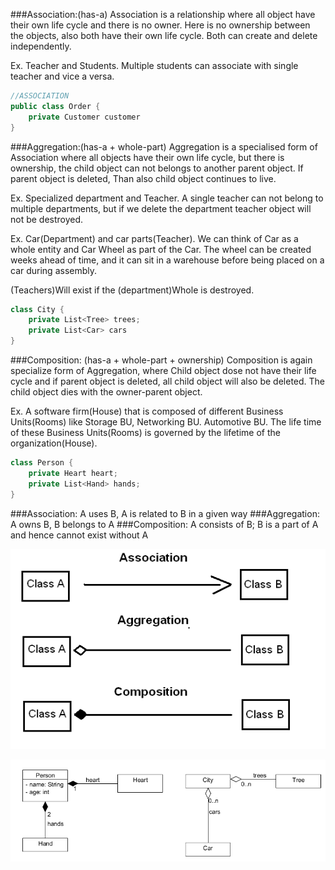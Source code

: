 ###Association:(has-a)
Association is a relationship where all object have their own life cycle and there is no owner. Here is no ownership between the objects, also both have their own life cycle. Both can create and delete independently.

Ex. Teacher and Students. Multiple students can associate with single teacher and vice a versa.  

```c++
//ASSOCIATION
public class Order {
    private Customer customer
}
```
###Aggregation:(has-a + whole-part)
Aggregation is a specialised form of Association where all objects have their own life cycle, but there is ownership, the child object can not belongs to another parent object. If parent object is deleted, Than also child object continues to live.

Ex. Specialized department and Teacher. A single teacher can not belong to multiple departments, but if we delete the department teacher object will not be destroyed.

Ex. Car(Department) and car parts(Teacher). We can think of Car as a whole entity and Car Wheel as part of the Car.  The wheel can be created weeks ahead of time, and it can sit in a warehouse before being placed on a car during assembly.

(Teachers)Will exist if the (department)Whole is destroyed. 
```C++
class City {
    private List<Tree> trees;
    private List<Car> cars
}
```
###Composition: (has-a + whole-part + ownership)
Composition is again specialize form of Aggregation, where Child object dose not have their life cycle and if parent object is deleted, all child object will also be deleted. The child object dies with the owner-parent object.

Ex. A software firm(House) that is composed of different Business Units(Rooms) like Storage BU, Networking BU. Automotive BU. The life time of these Business Units(Rooms) is governed by the lifetime of the organization(House).


``` C++
class Person {
    private Heart heart;
    private List<Hand> hands;
}
```
###Association: 
A uses B, A is related to B in a given way
###Aggregation: 
A owns B, B belongs to A
###Composition: 
A consists of B; B is a part of A and hence cannot exist without A

![alt text](./Images/bfBSY.png "UML Notation")

![alt text](./Images/WC2eJ.png "Example")
